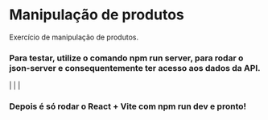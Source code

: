 # Manipulação de produtos
Exercício de manipulação de produtos.

### Para testar, utilize o comando npm run server, para rodar o json-server e consequentemente ter acesso aos dados da API.
|
|
|
### Depois é só rodar o React + Vite com npm run dev e pronto!
